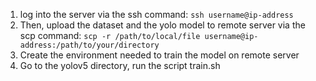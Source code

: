 1. log into the server via the ssh command: ```ssh username@ip-address```
2. Then, upload the dataset and the yolo model to remote server via the scp command: ```scp -r /path/to/local/file username@ip-address:/path/to/your/directory```
3. Create the environment needed to train the model on remote server
4. Go to the yolov5 directory, run the script train.sh
